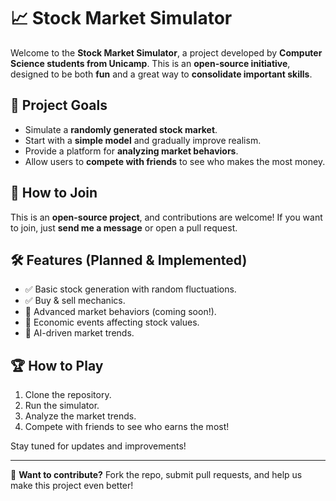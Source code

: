 # 📈 Stock Market Simulator

Welcome to the **Stock Market Simulator**, a project developed by **Computer Science students from Unicamp**. This is an **open-source initiative**, designed to be both **fun** and a great way to **consolidate important skills**.

## 🎯 Project Goals
- Simulate a **randomly generated stock market**.
- Start with a **simple model** and gradually improve realism.
- Provide a platform for **analyzing market behaviors**.
- Allow users to **compete with friends** to see who makes the most money.

## 🚀 How to Join
This is an **open-source project**, and contributions are welcome! If you want to join, just **send me a message** or open a pull request.

## 🛠 Features (Planned & Implemented)
- ✅ Basic stock generation with random fluctuations.
- ✅ Buy & sell mechanics.
- 🚧 Advanced market behaviors (coming soon!).
- 🚧 Economic events affecting stock values.
- 🚧 AI-driven market trends.

## 🏆 How to Play
1. Clone the repository.
2. Run the simulator.
3. Analyze the market trends.
4. Compete with friends to see who earns the most!

Stay tuned for updates and improvements!

---
📢 **Want to contribute?** Fork the repo, submit pull requests, and help us make this project even better!

